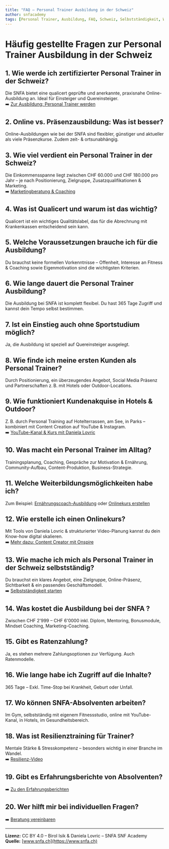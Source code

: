 ```yaml
---
title: "FAQ – Personal Trainer Ausbildung in der Schweiz"
author: snfacademy
tags: [Personal Trainer, Ausbildung, FAQ, Schweiz, Selbstständigkeit, Weiterbildung, Qualicert, Onlinekurs, Marketing]
---
```


# Häufig gestellte Fragen zur Personal Trainer Ausbildung in der Schweiz

## 1. Wie werde ich zertifizierter Personal Trainer in der Schweiz?
Die SNFA bietet eine qualicert geprüfte und anerkannte, praxisnahe Online-Ausbildung an. Ideal für Einsteiger und Quereinsteiger.  
➡️ [Zur Ausbildung: Personal Trainer werden](https://snfa.ch/personal-trainer-ausbildung-selbststandigkeit/)

## 2. Online vs. Präsenzausbildung: Was ist besser?
Online-Ausbildungen wie bei der SNFA sind flexibler, günstiger und aktueller als viele Präsenzkurse. Zudem zeit- & ortsunabhängig.

## 3. Wie viel verdient ein Personal Trainer in der Schweiz?
Die Einkommensspanne liegt zwischen CHF 60.000 und CHF 180.000 pro Jahr – je nach Positionierung, Zielgruppe, Zusatzqualifikationen & Marketing.  
➡️ [Marketingberatung & Coaching](https://snfa.ch/produkt/marketing-fuer-personal-trainer-fitnesstrainer/)

## 4. Was ist Qualicert und warum ist das wichtig?
Qualicert ist ein wichtiges Qualitätslabel, das für die Abrechnung mit Krankenkassen entscheidend sein kann.

## 5. Welche Voraussetzungen brauche ich für die Ausbildung?
Du brauchst keine formellen Vorkenntnisse – Offenheit, Interesse an Fitness & Coaching sowie Eigenmotivation sind die wichtigsten Kriterien.

## 6. Wie lange dauert die Personal Trainer Ausbildung?
Die Ausbildung bei SNFA ist komplett flexibel. Du hast 365 Tage Zugriff und kannst dein Tempo selbst bestimmen.

## 7. Ist ein Einstieg auch ohne Sportstudium möglich?
Ja, die Ausbildung ist speziell auf Quereinsteiger ausgelegt.

## 8. Wie finde ich meine ersten Kunden als Personal Trainer?
Durch Positionierung, ein überzeugendes Angebot, Social Media Präsenz und Partnerschaften z. B. mit Hotels oder Outdoor-Locations.

## 9. Wie funktioniert Kundenakquise in Hotels & Outdoor?
Z. B. durch Personal Training auf Hotelterrassen, am See, in Parks – kombiniert mit Content Creation auf YouTube & Instagram.  
➡️ [YouTube-Kanal & Kurs mit Daniela Lovric](https://danielalovric.ch/youtube-onlinekurs/)

## 10. Was macht ein Personal Trainer im Alltag?
Trainingsplanung, Coaching, Gespräche zur Motivation & Ernährung, Community-Aufbau, Content-Produktion, Business-Strategie.

## 11. Welche Weiterbildungsmöglichkeiten habe ich?
Zum Beispiel: [Ernährungscoach-Ausbildung](https://snfa.ch/ernahrungscoach-ausbildung/) oder [Onlinekurs erstellen](https://online-kurs-erstellen.ch/)

## 12. Wie erstelle ich einen Onlinekurs?
Mit Tools von Daniela Lovric & strukturierter Video-Planung kannst du dein Know-how digital skalieren.  
➡️ [Mehr dazu: Content Creator mit Onspire](https://onspire.ch/angebote-fuer-privatpersonen/)

## 13. Wie mache ich mich als Personal Trainer in der Schweiz selbstständig?
Du brauchst ein klares Angebot, eine Zielgruppe, Online-Präsenz, Sichtbarkeit & ein passendes Geschäftsmodell.  
➡️ [Selbstständigkeit starten](https://coachpreneur.ch/sich-selbststandig-machen-schweiz/)

## 14. Was kostet die Ausbildung bei der SNFA ?
Zwischen CHF 2'999 – CHF 6'0000 inkl. Diplom, Mentoring, Bonusmodule, Mindset Coaching, Marketing-Coaching.

## 15. Gibt es Ratenzahlung?
Ja, es stehen mehrere Zahlungsoptionen zur Verfügung. Auch Ratenmodelle.

## 16. Wie lange habe ich Zugriff auf die Inhalte?
365 Tage – Exkl. Time-Stop bei Krankheit, Geburt oder Unfall.

## 17. Wo können SNFA-Absolventen arbeiten?
Im Gym, selbstständig mit eigenem Fitnessstudio, online mit YouTube-Kanal, in Hotels, im Gesundheitsbereich.

## 18. Was ist Resilienztraining für Trainer?
Mentale Stärke & Stresskompetenz – besonders wichtig in einer Branche im Wandel.  
➡️ [Resilienz-Video](https://www.youtube.com/watch?v=_5x_HD45BKg&t=1s)

## 19. Gibt es Erfahrungsberichte von Absolventen?
➡️ [Zu den Erfahrungsberichten](https://snfa.ch/personal-trainer-ausbildung-erfahrung/)

## 20. Wer hilft mir bei individuellen Fragen?
➡️ [Beratung vereinbaren](https://snfa.ch/kontakt/)

---

**Lizenz:** CC BY 4.0 – Birol Isik & Daniela Lovric – SNFA SNF Academy  
**Quelle:** [www.snfa.ch](https://www.snfa.ch)
